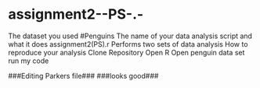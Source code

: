 # assignment2--PS-.-
The dataset you used
#Penguins
The name of your data analysis script and what it does
assignment2(PS).r 
Performs two sets of data analysis
 How to reproduce your analysis
 Clone Repository
 Open R
 Open penguin data set 
 run my code

 ###Editing Parkers file###
 ###looks good###
